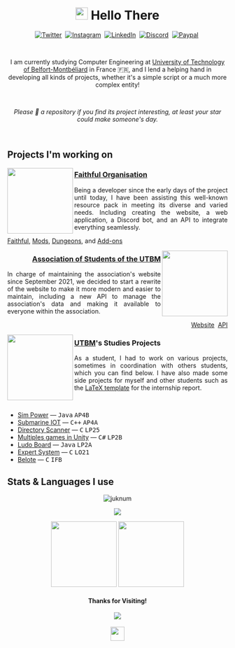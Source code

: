 <h1 align="center">
<img src="https://lumiere-a.akamaihd.net/v1/images/image_24de51ea.gif" height="28">
Hello There
</h1>

<p align="center">
 <a href="https://twitter.com/Juknum_"><img alt="Twitter" src="https://img.shields.io/badge/Twitter-1DA1F2?style=for-the-badge&logo=twitter&logoColor=white"></a>&nbsp;
 <a href="mailto:contact@juknum.fr"><img alt="Instagram" src="https://img.shields.io/badge/Email-0096aa?style=for-the-badge&logo=gmail&logoColor=white"></a>&nbsp;
 <a href="https://www.linkedin.com/in/juknum"><img alt="LinkedIn" src="https://img.shields.io/badge/LinkedIn-0077B5?style=for-the-badge&logo=linkedin&logoColor=white"></a>&nbsp;
 <a href="https://discordapp.com/users/207471947662098432"><img alt="Discord" src="https://img.shields.io/badge/Discord-525DDB?style=for-the-badge&logo=discord&logoColor=white"></a>&nbsp;
 <a href="https://paypal.me/jlcnst"><img alt="Paypal" src="https://img.shields.io/badge/PayPal-00457C?style=for-the-badge&logo=paypal&logoColor=white"></a>&nbsp;
</p>

<br>

<p align="center">
I am currently studying Computer Engineering at <a href="https://www.utbm.fr/">University of Technology of Belfort-Montbéliard</a> in France 🇫🇷, and I lend a helping hand in developing all kinds of projects, whether it's a simple script or a much more complex entity!
</p>
<br>
<p align="center"><em>Please 🌟 a repository if you find its project interesting, at least your star could make someone's day.</em></p>

<br>

## Projects I'm working on

<img src="https://database.faithfulpack.net/images/branding/logos/transparent/512/plain_logo.png" align="left" height="150" >

<h3><a href="https://www.faithfulpack.net/">Faithful Organisation</a></h3>

<p align="justify">
Being a developer since the early days of the project until today, I have been assisting this well-known resource pack in meeting its diverse and varied needs. Including creating the website, a web application, a Discord bot, and an API to integrate everything seamlessly.
</p>

<p align="left">
<a href="https://github.com/Faithful-Resource-Pack">Faithful</a>,
<a href="https://github.com/Faithful-Mods">Mods</a>,
<a href="https://github.com/Faithful-Dungeons">Dungeons</a>, and
<a href="https://github.com/Faithful-Addons">Add-ons</a>
</p>

<img src="https://avatars.githubusercontent.com/u/4517438" align="right" height="150">

<h3 align="right"><a href="https://ae.utbm.fr">Association of Students of the UTBM</a></h3>
<p align="justify">
In charge of maintaining the association's website since September 2021, we decided to start a rewrite of the website to make it more modern and easier to maintain, including a new API to manage the association's data and making it available to everyone within the association.
</p>

<p align="right">
 <a href="https://github.com/ae-utbm/sith4">Website</a>&nbsp;
 <a href="">API</a>
</p>

<img src="https://github.com/Juknum/Juknum/assets/49886317/905c087c-e1cd-47bd-b7d3-b846cc1ea0c4" align="left" height="150">

<h3 align="left"><a href="https://utbm.fr">UTBM</a>'s Studies Projects</h3>
<p align="justify">
As a student, I had to work on various projects, sometimes in coordination with others students, which you can find below. I have also made some side projects for myself and other students such as the <a href="">LaTeX template</a> for the internship report.
</p>

<br>
<ul>
 <li><a href="https://github.com/CyrilleStr/SimPower">Sim Power</a>&nbsp;—&nbsp;<kbd>Java</kbd>&nbsp;<kbd>AP4B</kbd></li>
 <li><a href="https://github.com/Juknum/ChouMarin">Submarine IOT</a>&nbsp;—&nbsp;<kbd>C++</kbd>&nbsp;<kbd>AP4A</kbd></li>
 <li><a href="https://github.com/Juknum/Directory-Scanner">Directory Scanner</a>&nbsp;—&nbsp;<kbd>C</kbd>&nbsp;<kbd>LP25</kbd></li>
 <li><a href="https://github.com/Juknum/Multi-Games-in-Unity">Multiples games in Unity</a>&nbsp;—&nbsp;<kbd>C#</kbd>&nbsp;<kbd>LP2B</kbd></li>
 <li><a href="https://github.com/Juknum/Ludo-Board">Ludo Board</a>&nbsp;—&nbsp;<kbd>Java</kbd>&nbsp;<kbd>LP2A</kbd></li>
 <li><a href="https://github.com/Juknum/Systeme-Expert">Expert System</a>&nbsp;—&nbsp;<kbd>C</kbd>&nbsp;<kbd>LO21</kbd></li>
 <li><a href="https://github.com/Juknum/Belote">Belote</a>&nbsp;—&nbsp;<kbd>C</kbd>&nbsp;<kbd>IFB</kbd></li>
</ul>

## Stats & Languages I use

<p align="center">
 <img src="https://wakatime.com/badge/user/09f02cd5-cd5e-406e-8cde-3fe372acff3c.svg?style=for-the-badge" alt="juknum" />
</p>
<p align="center">
 <picture>
  <source
    srcset="https://github-readme-stats.vercel.app/api/wakatime?username=Juknum&langs_count=20&theme=dracula&layout=compact"
    media="(prefers-color-scheme: dark)"
  />
  <source
    srcset="https://github-readme-stats.vercel.app/api/wakatime?username=Juknum&langs_count=20&theme=light&layout=compact"
    media="(prefers-color-scheme: light), (prefers-color-scheme: no-preference)"
  />
  <img src="https://github-readme-stats.vercel.app/api/wakatime?username=Juknum&langs_count=20&layout=compact" />
 </picture>
</p>

<p align="center">
 <picture>
  <source
    srcset="https://github-readme-streak-stats.herokuapp.com/?user=Juknum&theme=dracula&layout=compact"
    media="(prefers-color-scheme: dark)"
  />
  <source
    srcset="https://github-readme-streak-stats.herokuapp.com/?user=Juknum&theme=light&layout=compact"
    media="(prefers-color-scheme: light), (prefers-color-scheme: no-preference)"
  />
  <img height="150" src="https://github-readme-streak-stats.herokuapp.com/?user=Juknum&layout=compact" />
 </picture>
 <picture>
  <source
    srcset="https://github-readme-stats.vercel.app/api?username=Juknum&show_icons=true&theme=dracula&hide_title=true&layout=compact"
    media="(prefers-color-scheme: dark)"
  />
  <source
    srcset="https://github-readme-stats.vercel.app/api?username=Juknum&show_icons=true&theme=light&hide_title=true&layout=compact"
    media="(prefers-color-scheme: light), (prefers-color-scheme: no-preference)"
  />
  <img height="150" src="https://github-readme-stats.vercel.app/api?username=Juknum&show_icons=true&hide_title=true" />
 </picture>
</p>

<h4 align="center">Thanks for Visiting!</h4>
<p align="center">
 <img src="https://profile-counter.glitch.me/Juknum/count.svg">
 <br/><br/>
 <img height="32" src="https://images-ext-2.discordapp.net/external/T6Cv-e0Xpc42I5VAV-G8wYCqt7mgI4ewjEWmtwDq4iU/https/cdn.discordapp.com/emojis/799357507126427699">
</p>

